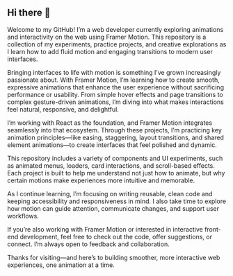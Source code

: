 ## Hi there 👋

Welcome to my GitHub! I’m a web developer currently exploring animations and interactivity on the web using Framer Motion. This repository is a collection of my experiments, practice projects, and creative explorations as I learn how to add fluid motion and engaging transitions to modern user interfaces.

Bringing interfaces to life with motion is something I’ve grown increasingly passionate about. With Framer Motion, I’m learning how to create smooth, expressive animations that enhance the user experience without sacrificing performance or usability. From simple hover effects and page transitions to complex gesture-driven animations, I’m diving into what makes interactions feel natural, responsive, and delightful.

I’m working with React as the foundation, and Framer Motion integrates seamlessly into that ecosystem. Through these projects, I’m practicing key animation principles—like easing, staggering, layout transitions, and shared element animations—to create interfaces that feel polished and dynamic.

This repository includes a variety of components and UI experiments, such as animated menus, loaders, card interactions, and scroll-based effects. Each project is built to help me understand not just how to animate, but why certain motions make experiences more intuitive and memorable.

As I continue learning, I’m focusing on writing reusable, clean code and keeping accessibility and responsiveness in mind. I also take time to explore how motion can guide attention, communicate changes, and support user workflows.

If you’re also working with Framer Motion or interested in interactive front-end development, feel free to check out the code, offer suggestions, or connect. I’m always open to feedback and collaboration.

Thanks for visiting—and here’s to building smoother, more interactive web experiences, one animation at a time.
